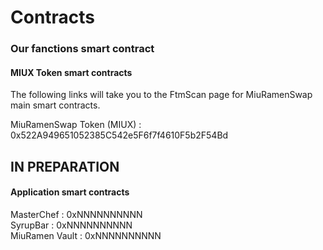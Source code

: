 # Contracts

### Our fanctions smart contract

#### MIUX Token smart contracts

The following links will take you to the FtmScan page for MiuRamenSwap main smart contracts.

MiuRamenSwap Token (MIUX) : 0x522A949651052385C542e5F6f7f4610F5b2F54Bd

## **IN PREPARATION**

#### Application smart contracts

MasterChef : 0xNNNNNNNNNN\
SyrupBar : 0xNNNNNNNNNN\
MiuRamen Vault : 0xNNNNNNNNNN
